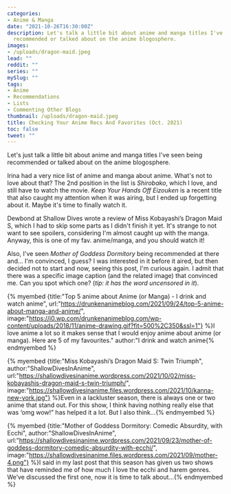 ```yaml
---
categories:
- Anime & Manga
date: "2021-10-26T16:30:00Z"
description: Let's talk a little bit about anime and manga titles I've seen being
  recommended or talked about on the anime blogosphere.
images:
- /uploads/dragon-maid.jpeg
lead: ""
reddit: ""
series: ""
mySlug: ""
tags:
- Anime
- Recommendations
- Lists
- Commenting Other Blogs
thumbnail: /uploads/dragon-maid.jpeg
title: Checking Your Anime Recs And Favorites (Oct. 2021)
toc: false
tweet: ""
---
```

Let's just talk a little bit about anime and manga titles I've seen being recommended or talked about on the anime blogosphere.

<!--more-->

Irina had a very nice list of anime and manga about anime. What's not to love about that? The 2nd position in the list is _Shirobako_, which I love, and still have to watch the movie. _Keep Your Hands Off Eizouken_ is a recent title that also caught my attention when it was airing, but I ended up forgetting about it. Maybe it's time to finally watch it.

Dewbond at Shallow Dives wrote a review of Miss Kobayashi’s Dragon Maid S, which I had to skip some parts as I didn't finish it yet. It's strange to not want to see spoilers, considering I'm almost caught up with the manga. Anyway, this is one of my fav. anime/manga, and you should watch it!

Also, I've seen _Mother of Goddess Dormitory_ being recommended at there and... I'm convinced, I guess? I was interested in it before it aired, but then decided not to start and now, seeing this post, I'm curious again. I admit that there was a specific image caption (and the related image) that convinced me. Can you spot which one? (_tip: it has the word uncensored in it_).

{% myembed {title:"Top 5 anime about Anime (or Manga) - I drink and watch anime", url:"https://drunkenanimeblog.com/2021/09/24/top-5-anime-about-manga-and-anime/", image:"https://i0.wp.com/drunkenanimeblog.com/wp-content/uploads/2018/11/anime-drawing.gif?fit=500%2C350&ssl=1"} %}I love anime a lot so it makes sense that I would enjoy anime about anime (or manga). Here are 5 of my favourites." author:"I drink and watch anime{% endmyembed %}

{% myembed {title:"Miss Kobayashi’s Dragon Maid S: Twin Triumph", author:"ShallowDivesInAnime", url:"https://shallowdivesinanime.wordpress.com/2021/10/02/miss-kobayashis-dragon-maid-s-twin-triumph/", image:"https://shallowdivesinanime.files.wordpress.com/2021/10/kanna-new-york.jpg"} %}Even in a lackluster season, there is always one or two anime that stand out. For this show, I think having nothing really else that was ‘omg wow!” has helped it a lot. But I also think…{% endmyembed %}

{% myembed {title:"Mother of Goddess Dormitory: Comedic Absurdity, with Ecchi", author:"ShallowDivesInAnime", url:"https://shallowdivesinanime.wordpress.com/2021/09/23/mother-of-goddess-dormitory-comedic-absurdity-with-ecchi/", image:"https://shallowdivesinanime.files.wordpress.com/2021/09/mother-4.png"} %}I said in my last post that this season has given us two shows that have reminded me of how much I love the ecchi and harem genres. We’ve discussed the first one, now it is time to talk about…{% endmyembed %}